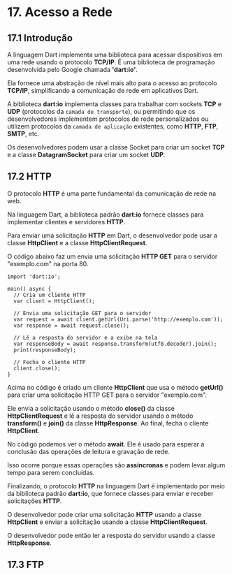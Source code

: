 # 17. Acesso a Rede #

## 17.1 Introdução ##
>
A linguagem Dart implementa uma biblioteca para acessar dispositivos em uma rede 
usando o protocolo **TCP/IP**. É uma biblioteca de programação desenvolvida pelo 
Google chamada **'dart:io'**. 
>
>
Ela fornece uma abstração de nível mais alto para o acesso ao protocolo **TCP/IP**, 
simplificando a comunicação de rede em aplicativos Dart.
>
>
A biblioteca **dart:io** implementa classes para trabalhar com sockets **TCP** e **UDP** 
(protocolos da `camada de transporte`), ou permitindo que os desenvolvedores implementem protocolos 
de rede personalizados ou utilizem protocolos da `camada de aplicação` existentes, como **HTTP**, 
**FTP**, **SMTP**,  etc. 
>
>
Os desenvolvedores podem usar a classe Socket para criar um socket **TCP** e 
a classe **DatagramSocket** para criar um socket **UDP**.
>

## 17.2 HTTP ##
>
O protocolo **HTTP** é uma parte fundamental da comunicação de rede na web. 
>
>
Na linguagem Dart, a biblioteca padrão **dart:io** fornece classes para implementar 
clientes e servidores **HTTP**.
>
>
Para enviar uma solicitação **HTTP** em Dart, o desenvolvedor pode usar a classe 
**HttpClient** e a classe **HttpClientRequest**. 
>
>
O código abaixo faz um envia uma solicitação **HTTP GET** para o servidor "exemplo.com" na porta 80.
>
>
```
import 'dart:io';

main() async {
  // Cria um cliente HTTP
  var client = HttpClient();

  // Envia uma solicitação GET para o servidor
  var request = await client.getUrl(Uri.parse('http://exemplo.com'));
  var response = await request.close();

  // Lê a resposta do servidor e a exibe na tela
  var responseBody = await response.transform(utf8.decoder).join();
  print(responseBody);

  // Fecha o cliente HTTP
  client.close();
}
```
>
Acima no código é criado um cliente **HttpClient** que usa o método **getUrl()** 
para criar uma solicitação HTTP GET para o servidor "exemplo.com". 
>
>
Ele envia a solicitação usando o método **close()** da classe **HttpClientRequest** 
e lê a resposta do servidor usando o método **transform()** e **join()** da classe 
**HttpResponse**. Ao final, fecha o cliente **HttpClient**.
>
>
No código podemos ver o método **await**. Ele é usado para esperar a conclusão 
das operações de leitura e gravação de rede. 
>
>
Isso ocorre porque essas operações são **assíncronas** e podem levar algum tempo 
para serem concluídas.
>
>
Finalizando, o protocolo **HTTP** na linguagem Dart é implementado por meio da 
biblioteca padrão **dart:io**, que fornece classes para enviar e receber 
solicitações **HTTP**. 
>
>
O desenvolvedor pode criar uma solicitação **HTTP** usando a classe **HttpClient** e 
enviar a solicitação usando a classe **HttpClientRequest**. 
>
O desenvolvedor pode então ler a resposta do servidor usando a classe 
**HttpResponse**.
>

## 17.3 FTP ##

>


>



